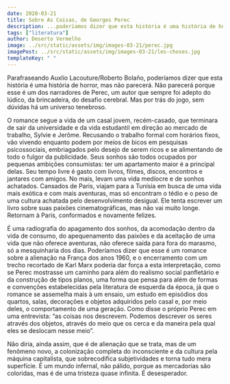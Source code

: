 ```yaml
---
date: 2020-03-21
title: Sobre As Coisas, de Georges Perec
description: ...poderíamos dizer que esta história é uma história de horror
tags: ["literatura"]
author: Deserto Vermelho
image: ../src/static/assets/img/images-03-21/perec.jpg
imagePost: ../src/static/assets/img/images-03-21/les-choses.jpg
templateKey: " "
---
```


Parafraseando Auxlio Lacouture/Roberto Bolaño, poderíamos dizer que esta história é uma história de horror, mas não parecerá. Não parecerá porque esse é um dos narradores de Perec, um autor que sempre foi adepto do lúdico, da brincadeira, do desafio cerebral. Mas por trás do jogo, sem dúvidas há um universo tenebroso.

O romance segue a vida de um casal jovem, recém-casado, que terminara de sair da universidade e da vida estudantil em direção ao mercado de trabalho, Sylvie e Jerôme. Recusando o trabalho formal com horários fixos, vão vivendo enquanto podem por meios de bicos em pesquisas psicossociais, embriagados pelo desejo de serem ricos e se alimentando de todo o fulgor da publicidade. Seus sonhos são todos ocupados por pequenas ambições consumistas: ter um apartamento maior é a principal delas. Seu tempo livre é gasto com livros, filmes, discos, encontros e jantares com amigos. No mais, levam uma vida medíocre e de sonhos achatados. Cansados de Paris, viajam para a Tunísia em busca de uma vida mais exótica e com mais aventuras, mas só encontram o tédio e o peso de uma cultura achatada pelo desenvolvimento desigual. Ele tenta escrever um livro sobre suas paixões cinematográficas, mas não vai muito longe. Retornam à Paris, conformados e novamente felizes.

É uma radiografia do apagamento dos sonhos, da acomodação dentro da vida de consumo, do apequenamento das paixões e da aceitação de uma vida que não oferece aventuras, não oferece saída para fora do marasmo, só a mesquinharia dos dias. Poderíamos dizer que esse é um romance sobre a alienação na França dos anos 1960, e o encerramento com um trecho recortado de Karl Marx poderia dar força a esta interpretação, como se Perec mostrasse um caminho para além do realismo social panfletário e da construção de tipos planos, uma forma que pensa para além de formas e convenções estabelecidas pela literatura de esquerda da época, já que o romance se assemelha mais à um ensaio, um estudo em episódios dos quartos, salas, decorações e objetos adquiridos pelo casal e, por meio deles, o comportamento de uma geração. Como disse o próprio Perec em uma entrevista: “as coisas nos descrevem. Podemos descrever os seres através dos objetos, através do meio que os cerca e da maneira pela qual eles se deslocam nesse meio”.

Não diria, ainda assim, que é de alienação que se trata, mas de um fenômeno novo, a colonização completa do inconsciente e da cultura pela máquina capitalista, que sobrecodifica subjetividades e torna tudo mera superfície. É um mundo infernal, não pálido, porque as mercadorias são coloridas, mas é de uma tristeza quase infinita. É desesperador.
